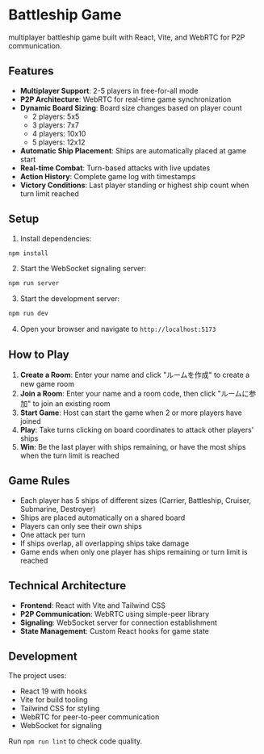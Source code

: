 # Battleship Game

multiplayer battleship game built with React, Vite, and WebRTC for P2P communication.

## Features

- **Multiplayer Support**: 2-5 players in free-for-all mode
- **P2P Architecture**: WebRTC for real-time game synchronization
- **Dynamic Board Sizing**: Board size changes based on player count
  - 2 players: 5x5
  - 3 players: 7x7
  - 4 players: 10x10
  - 5 players: 12x12
- **Automatic Ship Placement**: Ships are automatically placed at game start
- **Real-time Combat**: Turn-based attacks with live updates
- **Action History**: Complete game log with timestamps
- **Victory Conditions**: Last player standing or highest ship count when turn limit reached

## Setup

1. Install dependencies:

```bash
npm install
```

2. Start the WebSocket signaling server:

```bash
npm run server
```

3. Start the development server:

```bash
npm run dev
```

4. Open your browser and navigate to `http://localhost:5173`

## How to Play

1. **Create a Room**: Enter your name and click "ルームを作成" to create a new game room
2. **Join a Room**: Enter your name and a room code, then click "ルームに参加" to join an existing room
3. **Start Game**: Host can start the game when 2 or more players have joined
4. **Play**: Take turns clicking on board coordinates to attack other players' ships
5. **Win**: Be the last player with ships remaining, or have the most ships when the turn limit is reached

## Game Rules

- Each player has 5 ships of different sizes (Carrier, Battleship, Cruiser, Submarine, Destroyer)
- Ships are placed automatically on a shared board
- Players can only see their own ships
- One attack per turn
- If ships overlap, all overlapping ships take damage
- Game ends when only one player has ships remaining or turn limit is reached

## Technical Architecture

- **Frontend**: React with Vite and Tailwind CSS
- **P2P Communication**: WebRTC using simple-peer library
- **Signaling**: WebSocket server for connection establishment
- **State Management**: Custom React hooks for game state

## Development

The project uses:

- React 19 with hooks
- Vite for build tooling
- Tailwind CSS for styling
- WebRTC for peer-to-peer communication
- WebSocket for signaling

Run `npm run lint` to check code quality.
